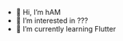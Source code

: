 - 👋 Hi, I’m hAM
- 👀 I’m interested in ???
- 🌱 I’m currently learning Flutter

<!---
PixirZcode/PixirZcode is a ✨ special ✨ repository because its `README.md` (this file) appears on your GitHub profile.
You can click the Preview link to take a look at your changes.
--->

